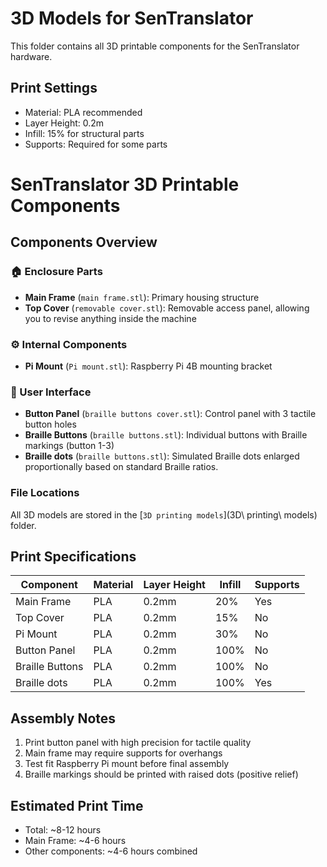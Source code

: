 # 3D Models for SenTranslator

This folder contains all 3D printable components for the SenTranslator hardware. 

## Print Settings
- Material: PLA recommended
- Layer Height: 0.2m
- Infill: 15% for structural parts
- Supports: Required for some parts

# SenTranslator 3D Printable Components

## Components Overview

### 🏠 Enclosure Parts
- **Main Frame** (`main frame.stl`): Primary housing structure
- **Top Cover** (`removable cover.stl`): Removable access panel, allowing you to revise anything inside the machine

### ⚙️ Internal Components  
- **Pi Mount** (`Pi mount.stl`): Raspberry Pi 4B mounting bracket

### 🔘 User Interface
- **Button Panel** (`braille buttons cover.stl`): Control panel with 3 tactile button holes
- **Braille Buttons** (`braille buttons.stl`): Individual buttons with Braille markings (button 1-3)
- **Braille dots** (`braille buttons.stl`): Simulated Braille dots enlarged proportionally based on standard Braille ratios.

### File Locations
All 3D models are stored in the [`3D printing models`](3D\ printing\ models) folder.

## Print Specifications

| Component | Material | Layer Height | Infill | Supports |
|-----------|----------|--------------|--------|----------|
| Main Frame | PLA | 0.2mm | 20% | Yes |
| Top Cover | PLA | 0.2mm | 15% | No |
| Pi Mount | PLA | 0.2mm | 30% | No |
| Button Panel | PLA | 0.2mm | 100% | No |
| Braille Buttons | PLA | 0.2mm | 100% | No |
| Braille dots | PLA | 0.2mm | 100% | Yes |


## Assembly Notes
1. Print button panel with high precision for tactile quality
2. Main frame may require supports for overhangs
3. Test fit Raspberry Pi mount before final assembly
4. Braille markings should be printed with raised dots (positive relief)

## Estimated Print Time
- Total: ~8-12 hours
- Main Frame: ~4-6 hours
- Other components: ~4-6 hours combined
